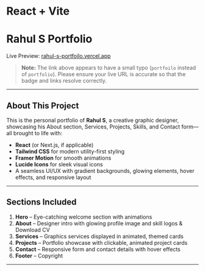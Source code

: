 # React + Vite

# Rahul S Portfolio

Live Preview: [rahul-s-portfoilo.vercel.app](https://rahul-s-portfoilo.vercel.app/)

> **Note:** The link above appears to have a small typo (`portfoilo` instead of `portfolio`). Please ensure your live URL is accurate so that the badge and links resolve correctly.

---

##  About This Project

This is the personal portfolio of **Rahul S**, a creative graphic designer, showcasing his About section, Services, Projects, Skills, and Contact form—all brought to life with:

- **React** (or Next.js, if applicable)
- **Tailwind CSS** for modern utility-first styling
- **Framer Motion** for smooth animations
- **Lucide Icons** for sleek visual icons
- A seamless UI/UX with gradient backgrounds, glowing elements, hover effects, and responsive layout

---

##  Sections Included

1. **Hero** – Eye-catching welcome section with animations  
2. **About** – Designer intro with glowing profile image and skill logos & Download CV
3. **Services** – Graphics services displayed in animated, themed cards  
4. **Projects** – Portfolio showcase with clickable, animated project cards  
5. **Contact** – Responsive form and contact details with hover effects  
6. **Footer** – Copyright

---
